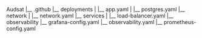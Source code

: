 Audsat
|__ .github
|__ deployments
|   |__ app.yaml
|   |__ postgres.yaml
|__ network
|   |__ network.yaml
|__ services
|   |__ load-balancer.yaml
|__ observability
    |__ grafana-config.yaml
    |__ observability.yaml
    |__ prometheus-config.yaml